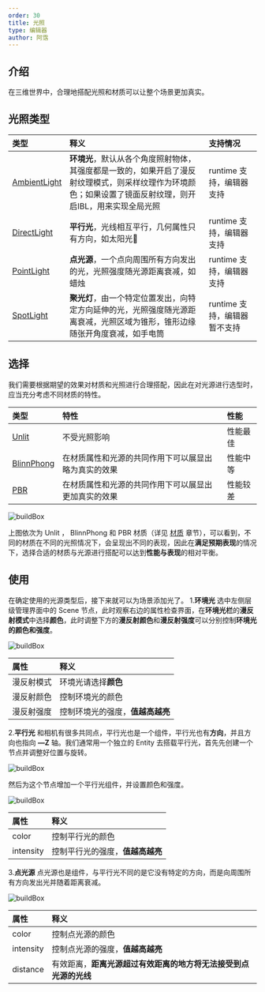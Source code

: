 ```yaml
---
order: 30
title: 光照
type: 编辑器
author: 阿霑
---
```


## 介绍
在三维世界中，合理地搭配光照和材质可以让整个场景更加真实。

<playground src="pbr-base.ts"></playground>

## 光照类型
|类型|释义|支持情况|
|:--|:--|:--|
|[AmbientLight](${api}core/AmbientLight)|**环境光**，默认从各个角度照射物体，其强度都是一致的，如果开启了漫反射纹理模式，则采样纹理作为环境颜色；如果设置了镜面反射纹理，则开启IBL，用来实现全局光照| runtime 支持，编辑器支持|
|[DirectLight](${api}core/DirectLight)|**平行光**，光线相互平行，几何属性只有方向，如太阳光| runtime 支持，编辑器支持|
|[PointLight](${api}core/PointLight) | **点光源**，一个点向周围所有方向发出的光，光照强度随光源距离衰减，如蜡烛| runtime 支持，编辑器支持|
|[SpotLight](${api}core/SpotLight) |**聚光灯**，由一个特定位置发出，向特定方向延伸的光，光照强度随光源距离衰减，光照区域为锥形，锥形边缘随张开角度衰减，如手电筒| runtime 支持，编辑器暂不支持|

## 选择
我们需要根据期望的效果对材质和光照进行合理搭配，因此在对光源进行选型时，应当充分考虑不同材质的特性。

|类型|特性|性能|
|:--|:--|:--|
|[Unlit](${api}core/AmbientLight)|不受光照影响|性能最佳|
|[BlinnPhong](${api}core/DirectLight)|在材质属性和光源的共同作用下可以展显出略为真实的效果|性能中等|
|[PBR](${api}core/PointLight) |在材质属性和光源的共同作用下可以展显出更加真实的效果|性能较差|

![buildBox](https://gw.alipayobjects.com/zos/OasisHub/ab6d0e81-f542-4dc3-a857-7453fca7a08d/buildBox.gif)

上图依次为 Unlit ， BlinnPhong 和 PBR 材质（详见 [材质](${docs}material-cn) 章节），可以看到，不同的材质在不同的光照情况下，会呈现出不同的表现，因此在**满足预期表现**的情况下，选择合适的材质与光源进行搭配可以达到**性能与表现**的相对平衡。

## 使用
在确定使用的光源类型后，接下来就可以为场景添加光了。
1.**环境光**
选中左侧层级管理界面中的 Scene 节点，此时观察右边的属性检查界面，在**环境光栏**的**漫反射模式**中选择**颜色**，此时调整下方的**漫反射颜色**和**漫反射强度**可以分别控制**环境光的颜色和强度**。

![buildBox](https://gw.alipayobjects.com/zos/OasisHub/2fb0fd0f-6727-415f-a241-84c80b415040/buildBox.gif)

|属性|释义|
|:--|:--|
|漫反射模式|环境光请选择**颜色**|
|漫反射颜色|控制环境光的颜色|
|漫反射强度|控制环境光的强度，**值越高越亮**|

2.**平行光** 
和相机有很多共同点，平行光也是一个组件，平行光也有**方向**，并且方向也指向 **—Z** 轴。我们通常用一个独立的 Entity 去搭载平行光，首先先创建一个节点并调整好位置与旋转。

![buildBox](https://gw.alipayobjects.com/zos/OasisHub/a65624ab-8d9f-4aef-940a-a3654a78611b/buildBox.gif)

然后为这个节点增加一个平行光组件，并设置颜色和强度。

![buildBox](https://gw.alipayobjects.com/zos/OasisHub/4327de3b-194d-4f01-badb-25aca070bc6f/buildBox.gif)

|属性|释义|
|:--|:--|
|color|控制平行光的颜色|
|intensity|控制平行光的强度，**值越高越亮**|

3.**点光源**
点光源也是组件，与平行光不同的是它没有特定的方向，而是向周围所有方向发出光并随着距离衰减。

![buildBox](https://gw.alipayobjects.com/zos/OasisHub/df17ed44-ea7a-4804-aa41-5f7fc0c8c94e/buildBox.gif)

|属性|释义|
|:--|:--|
|color|控制点光源的颜色|
|intensity|控制点光源的强度，**值越高越亮**|
|distance|有效距离，**距离光源超过有效距离的地方将无法接受到点光源的光线**|